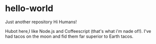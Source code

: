 # hello-world
Just another repository
Hi Humans!

Hubot here,I like Node.js and Coffeescript (that's what i'm nade of!).
I've had tacos on the moon and fid them far superior to Earth tacos.
